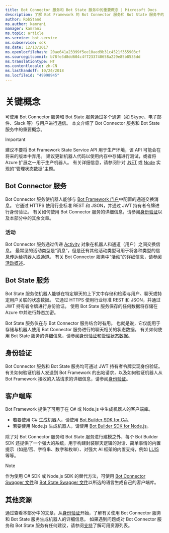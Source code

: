 ```yaml
---
title: Bot Connector 服务和 Bot State 服务中的重要概念 | Microsoft Docs
description: 了解 Bot Framework 的 Bot Connector 服务和 Bot State 服务中的重要概念。
author: RobStand
ms.author: kamrani
manager: kamrani
ms.topic: article
ms.service: bot-service
ms.subservice: sdk
ms.date: 12/13/2017
ms.openlocfilehash: 20ae641a23399f5ee10aed9b31c4521f355903cf
ms.sourcegitcommit: b78fe3d8dd604c4f7233740658a229e85b8535dd
ms.translationtype: HT
ms.contentlocale: zh-CN
ms.lasthandoff: 10/24/2018
ms.locfileid: "49998945"
---
```

# <a name="key-concepts"></a>关键概念

可使用 Bot Connector 服务和 Bot State 服务通过多个通道（如 Skype、电子邮件、Slack 等）与用户进行通信。 本文介绍了 Bot Connector 服务和 Bot State 服务中的重要概念。

> [!IMPORTANT]
> 建议不要将 Bot Framework State Service API 用于生产环境，该 API 可能会在将来的版本中弃用。 建议更新机器人代码以使用内存中存储进行测试，或者将 Azure 扩展之一用于生产机器人。 有关详细信息，请参阅针对 [.NET](~/dotnet/bot-builder-dotnet-state.md) 或 [Node](~/nodejs/bot-builder-nodejs-state.md) 实现的“管理状态数据”主题。

## <a name="bot-connector-service"></a>Bot Connector 服务

Bot Connector 服务使机器人能够与 <a href="https://dev.botframework.com/" target="_blank">Bot Framework 门户</a>中配置的通道交换消息。 它通过 HTTPS 使用行业标准 REST 和 JSON，并通过 JWT 持有者令牌进行身份验证。 有关如何使用 Bot Connector 服务的详细信息，请参阅[身份验证](bot-framework-rest-connector-authentication.md)以及本部分中的其余文章。

### <a name="activity"></a>活动

Bot Connector 服务通过传递 [Activity][Activity] 对象在机器人和通道（用户）之间交换信息。 最常见的活动类型是“消息”，但是还有其他活动类型可用于将各种类型的信息传达给机器人或通道。 有关 Bot Connector 服务中“活动”的详细信息，请参阅[活动概述](bot-framework-rest-connector-activities.md)。

## <a name="bot-state-service"></a>Bot State 服务

Bot State 服务使机器人能够在特定聊天的上下文中存储和检索与用户、聊天或特定用户关联的状态数据。 它通过 HTTPS 使用行业标准 REST 和 JSON，并通过 JWT 持有者令牌进行身份验证。 使用 Bot State 服务保存的任何数据将存储在 Azure 中并进行静态加密。

Bot State 服务仅在与 Bot Connector 服务结合时有用。 也就是说，它仅能用于存储与机器人使用 Bot Connector 服务进行的聊天相关的状态数据。 有关如何使用 Bot State 服务的详细信息，请参阅[身份验证](bot-framework-rest-connector-authentication.md)和[管理状态数据](bot-framework-rest-state.md)。

## <a name="authentication"></a>身份验证

Bot Connector 服务和 Bot State 服务均可通过 JWT 持有者令牌实现身份验证。 有关如何验证机器人发送到 Bot Framework 的出站请求，以及如何验证机器人从 Bot Framework 接收的入站请求的详细信息，请参阅[身份验证](bot-framework-rest-connector-authentication.md)。 

## <a name="client-libraries"></a>客户端库

Bot Framework 提供了可用于在 C# 或 Node.js 中生成机器人的客户端库。 

- 若要使用 C# 生成机器人，请使用 [Bot Builder SDK for C#](../dotnet/bot-builder-dotnet-overview.md)。 
- 若要使用 Node.js 生成机器人，请使用 [Bot Builder SDK for Node.js](../nodejs/index.md)。 

除了对 Bot Connector 服务和 Bot State 服务进行建模之外，每个 Bot Builder SDK 还提供了一个强大的系统，用于构建封装聊天逻辑的对话、简单事情的内置提示（如是/否、字符串、数字和枚举）、对强大 AI 框架的内置支持，例如 <a href="https://www.luis.ai/" target="_blank">LUIS</a> 等等。 

> [!NOTE]
> 作为使用 C# SDK 或 Node.js SDK 的替代方法，可使用 <a href="https://raw.githubusercontent.com/Microsoft/BotBuilder/master/CSharp/Library/Microsoft.Bot.Connector.Shared/Swagger/ConnectorAPI.json" target="_blank">Bot Connector Swagger 文件</a>和 <a href="https://raw.githubusercontent.com/Microsoft/BotBuilder/master/CSharp/Library/Microsoft.Bot.Connector.Shared/Swagger/StateAPI.json" target="_blank">Bot State Swagger 文件</a>以所选的语言生成自己的客户端库。

## <a name="additional-resources"></a>其他资源

通过查看本部分中的文章，从[身份验证](bot-framework-rest-connector-authentication.md)开始，了解有关使用 Bot Connector 服务和 Bot State 服务生成机器人的详细信息。 如果遇到问题或对 Bot Connector 服务和 Bot State 服务有任何建议，请参阅[支持](../bot-service-resources-links-help.md)了解可用资源列表。 

[Activity]: bot-framework-rest-connector-api-reference.md#activity-object